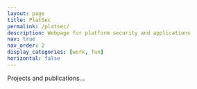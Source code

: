 ```yaml
---
layout: page
title: PlatSec
permalink: /platsec/
description: Webpage for platform security and applications
nav: true
nav_order: 2
display_categories: [work, fun]
horizontal: false
---
```


Projects and publications...
